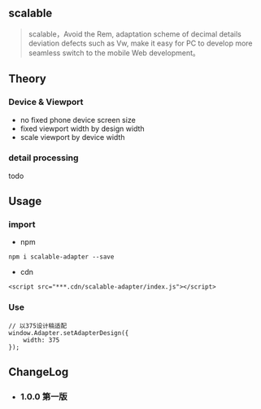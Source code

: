 ## scalable

> scalable，Avoid the Rem, adaptation scheme of decimal details deviation defects such as Vw, make it easy for PC to develop more seamless switch to the mobile Web development。

## Theory

### Device & Viewport

- no fixed phone device screen size
- fixed viewport width by design width
- scale viewport by device width

### detail processing

todo

## Usage

### import

- npm

`npm i scalable-adapter --save`

- cdn

`<script src="***.cdn/scalable-adapter/index.js"></script>`

### Use

```
// 以375设计稿适配
window.Adapter.setAdapterDesign({
    width: 375
});
```

## ChangeLog

- ### 1.0.0 第一版